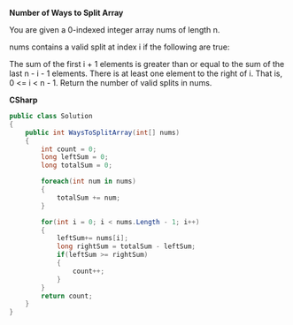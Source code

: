 <b>Number of Ways to Split Array</b>

You are given a 0-indexed integer array nums of length n.

nums contains a valid split at index i if the following are true:

The sum of the first i + 1 elements is greater than or equal to the sum of the last n - i - 1 elements.
There is at least one element to the right of i. That is, 0 <= i < n - 1.
Return the number of valid splits in nums.

<b>CSharp</b>
```csharp
public class Solution
{
    public int WaysToSplitArray(int[] nums)
    {
        int count = 0;
        long leftSum = 0;
        long totalSum = 0;

        foreach(int num in nums)
        {
            totalSum += num;
        }

        for(int i = 0; i < nums.Length - 1; i++)
        {
            leftSum+= nums[i];
            long rightSum = totalSum - leftSum;
            if(leftSum >= rightSum)
            {
                count++;
            }
        }
        return count;
    }
}
